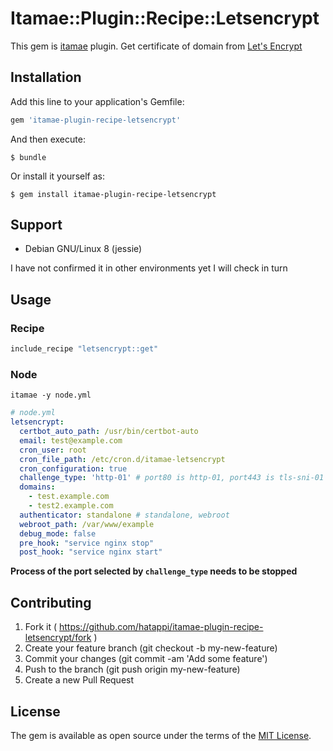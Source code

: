 # Itamae::Plugin::Recipe::Letsencrypt

This gem is [itamae](https://github.com/ryotarai/itamae) plugin.
Get certificate of domain from [Let's Encrypt](https://letsencrypt.org/)

## Installation

Add this line to your application's Gemfile:

```ruby
gem 'itamae-plugin-recipe-letsencrypt'
```

And then execute:

    $ bundle

Or install it yourself as:

    $ gem install itamae-plugin-recipe-letsencrypt

## Support
- Debian GNU/Linux 8 (jessie)

I have not confirmed it in other environments yet
I will check in turn

## Usage

### Recipe

```rb
include_recipe "letsencrypt::get"
```

### Node
`itamae -y node.yml`

```yaml
# node.yml
letsencrypt:
  certbot_auto_path: /usr/bin/certbot-auto
  email: test@example.com
  cron_user: root
  cron_file_path: /etc/cron.d/itamae-letsencrypt
  cron_configuration: true
  challenge_type: 'http-01' # port80 is http-01, port443 is tls-sni-01
  domains:
    - test.example.com
    - test2.example.com
  authenticator: standalone # standalone, webroot
  webroot_path: /var/www/example
  debug_mode: false
  pre_hook: "service nginx stop"
  post_hook: "service nginx start"
```

**Process of the port selected by `challenge_type` needs to be stopped**


## Contributing

1. Fork it ( https://github.com/hatappi/itamae-plugin-recipe-letsencrypt/fork )
2. Create your feature branch (git checkout -b my-new-feature)
3. Commit your changes (git commit -am 'Add some feature')
4. Push to the branch (git push origin my-new-feature)
5. Create a new Pull Request


## License

The gem is available as open source under the terms of the [MIT License](http://opensource.org/licenses/MIT).
